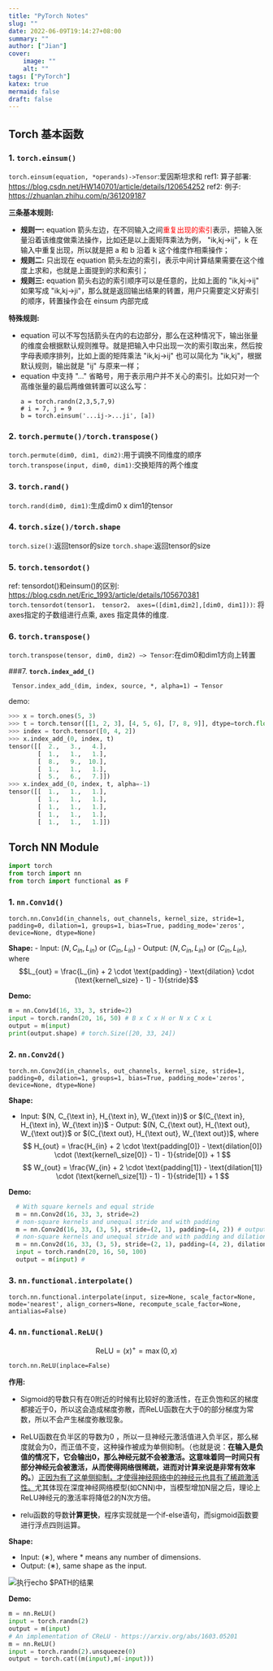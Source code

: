 ```yaml
---
title: "PyTorch Notes"
slug: ""
date: 2022-06-09T19:14:27+08:00
summary: ""
author: ["Jian"]
cover:
    image: ""
    alt: ""
tags: ["PyTorch"]
katex: true
mermaid: false
draft: false
---
```



## Torch 基本函数
### 1. **```torch.einsum()```**
```torch.einsum(equation, *operands)->Tensor```:爱因斯坦求和
ref1: 算子部署: https://blog.csdn.net/HW140701/article/details/120654252
ref2: 例子: https://zhuanlan.zhihu.com/p/361209187

**三条基本规则:**
- **规则一:** equation 箭头左边，在不同输入之间<font color=red>重复出现的索引</font>表示，把输入张量沿着该维度做乘法操作，比如还是以上面矩阵乘法为例， "ik,kj->ij"，k 在输入中重复出现，所以就是把 a 和 b 沿着 k 这个维度作相乘操作；
- **规则二:** 只出现在 equation 箭头左边的索引，表示中间计算结果需要在这个维度上求和，也就是上面提到的求和索引；
- **规则三:** equation 箭头右边的索引顺序可以是任意的，比如上面的 "ik,kj->ij" 如果写成 "ik,kj->ji"，那么就是返回输出结果的转置，用户只需要定义好索引的顺序，转置操作会在 einsum 内部完成
  
**特殊规则:**
   - equation 可以不写包括箭头在内的右边部分，那么在这种情况下，输出张量的维度会根据默认规则推导。就是把输入中只出现一次的索引取出来，然后按字母表顺序排列，比如上面的矩阵乘法 "ik,kj->ij" 也可以简化为 "ik,kj"，根据默认规则，输出就是 "ij" 与原来一样；
   - equation 中支持 "..." 省略号，用于表示用户并不关心的索引。比如只对一个高维张量的最后两维做转置可以这么写：
     ```shell
     a = torch.randn(2,3,5,7,9)
     # i = 7, j = 9
     b = torch.einsum('...ij->...ji', [a])
     ```

### 2. **```torch.permute()/torch.transpose()```**
```torch.permute(dim0, dim1, dim2)```:用于调换不同维度的顺序
```torch.transpose(input, dim0, dim1)```:交换矩阵的两个维度


### 3. **```torch.rand()```**
```torch.rand(dim0, dim1)```:生成dim0 x dim1的tensor

### 4. **```torch.size()/torch.shape```**
```torch.size()```:返回tensor的size
```torch.shape```:返回tensor的size


### 5. **```torch.tensordot()```**
ref: tensordot()和einsum()的区别: https://blog.csdn.net/Eric_1993/article/details/105670381
```torch.tensordot(tensor1， tensor2， axes=([dim1,dim2],[dim0, dim1]))```: 将axes指定的子数组进行点乘, axes 指定具体的维度.

### 6. **```torch.transpose()```**
```torch.transpose(tensor, dim0, dim2) —> Tensor```:在dim0和dim1方向上转置

###7. **`torch.index_add_()`**

` Tensor.index_add_(dim, index, source, *, alpha=1) → Tensor`

demo:
```python 
>>> x = torch.ones(5, 3)
>>> t = torch.tensor([[1, 2, 3], [4, 5, 6], [7, 8, 9]], dtype=torch.float)
>>> index = torch.tensor([0, 4, 2])
>>> x.index_add_(0, index, t)
tensor([[  2.,   3.,   4.],
        [  1.,   1.,   1.],
        [  8.,   9.,  10.],
        [  1.,   1.,   1.],
        [  5.,   6.,   7.]])
>>> x.index_add_(0, index, t, alpha=-1)
tensor([[  1.,   1.,   1.],
        [  1.,   1.,   1.],
        [  1.,   1.,   1.],
        [  1.,   1.,   1.],
        [  1.,   1.,   1.]])
```


## Torch NN Module

```python
import torch
from torch import nn
from torch import functional as F
```

### 1. **`nn.Conv1d()`**

  `torch.nn.Conv1d(in_channels, out_channels, kernel_size, stride=1, padding=0, dilation=1, groups=1, bias=True, padding_mode='zeros', device=None, dtype=None)`

  **Shape:**
    - Input: $(N, C_{in}, L_{in})$ or $(C_{in}, L_{in})$
    - Output: $(N, C_{in}, L_{in})$ or $(C_{in}, L_{in})$, where
    $$L_{out} = \frac{L_{in} + 2 \cdot \text{padding} - \text{dilation} \cdot (\text{kernel\_size} - 1) - 1}{stride}$$

  **Demo:**
  ```python
  m = nn.Conv1d(16, 33, 3, stride=2)
  input = torch.randn(20, 16, 50) # B x C x H or N x C x L
  output = m(input)
  print(output.shape) # torch.Size([20, 33, 24])
  ```
### 2. **`nn.Conv2d()`**

  `torch.nn.Conv2d(in_channels, out_channels, kernel_size, stride=1, padding=0, dilation=1, groups=1, bias=True, padding_mode='zeros', device=None, dtype=None)`

  **Shape:**
   - Input: $(N, C_{\text in}, H_{\text in}, W_{\text in})$ or $(C_{\text in}, H_{\text in}, W_{\text in})$
    - Output: $(N, C_{\text out}, H_{\text out}, W_{\text out})$ or $(C_{\text out}, H_{\text out}, W_{\text out})$, where
    $$
    H_{out} = \frac{H_{in} + 2 \cdot \text{padding[0]} - \text{dilation[0]} \cdot (\text{kernel\_size[0]} - 1) - 1}{stride[0]} + 1
    $$
    $$
    W_{out} = \frac{W_{in} + 2 \cdot \text{padding[1]} - \text{dilation[1]} \cdot (\text{kernel\_size[1]} - 1) - 1}{stride[1]} + 1
    $$

  **Demo:**
    
  ```python
    # With square kernels and equal stride
    m = nn.Conv2d(16, 33, 3, stride=2)
    # non-square kernels and unequal stride and with padding
    m = nn.Conv2d(16, 33, (3, 5), stride=(2, 1), padding=(4, 2)) # output.shape: 20 x 33 x 28 x 100
    # non-square kernels and unequal stride and with padding and dilation
    m = nn.Conv2d(16, 33, (3, 5), stride=(2, 1), padding=(4, 2), dilation=(3, 1)) # output.shape: 20 x 33 x 26 x 100
    input = torch.randn(20, 16, 50, 100)
    output = m(input) # 
  ```

### 3. **`nn.functional.interpolate()`**
  `torch.nn.functional.interpolate(input, size=None, scale_factor=None, mode='nearest', align_corners=None, recompute_scale_factor=None, antialias=False)`


### 4. **`nn.functional.ReLU()`**

  $$ \text{ReLU} = (x)^+ = \max {(0,x)}$$ 

  `torch.nn.ReLU(inplace=False)`

  **作用:**

   - Sigmoid的导数只有在0附近的时候有比较好的激活性，在正负饱和区的梯度都接近于0，所以这会造成梯度弥散，而ReLU函数在大于0的部分梯度为常数，所以不会产生梯度弥散现象。
  
   - ReLU函数在负半区的导数为0 ，所以一旦神经元激活值进入负半区，那么梯度就会为0，而正值不变，这种操作被成为单侧抑制。（也就是说：**在输入是负值的情况下，它会输出0，那么神经元就不会被激活。这意味着同一时间只有部分神经元会被激活，从而使得网络很稀疏，进而对计算来说是非常有效率的。**）<u>正因为有了这单侧抑制，才使得神经网络中的神经元也具有了稀疏激活性。</u>尤其体现在深度神经网络模型(如CNN)中，当模型增加N层之后，理论上ReLU神经元的激活率将降低2的N次方倍。
  
   - relu函数的导数**计算更快**，程序实现就是一个if-else语句，而sigmoid函数要进行浮点四则运算。

  **Shape:**
  - Input: $(∗)$, where $*$ means any number of dimensions.
  - Output: $(∗)$, same shape as the input.

![执行echo $PATH的结果](https://github.com/jianye0428/hello-hugo/raw/master/img/posts/notes/2022-06-09_PyTorch/ReLU.png)

**Demo:** 
  ```python
  m = nn.ReLU()
  input = torch.randn(2)
  output = m(input)
  # An implementation of CReLU - https://arxiv.org/abs/1603.05201
  m = nn.ReLU()
  input = torch.randn(2).unsqueeze(0)
  output = torch.cat((m(input),m(-input)))
  ```

